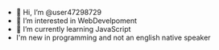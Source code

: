 - 👋 Hi, I’m @user47298729
- 👀 I’m interested in WebDevelpoment
- 🌱 I’m currently learning JavaScript
- I'm new in programming and not an english native speaker
